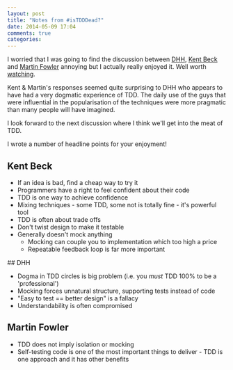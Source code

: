 ```yaml
---
layout: post
title: "Notes from #isTDDDead?"
date: 2014-05-09 17:04
comments: true
categories: 
---
```


I worried that I was going to find the discussion between [DHH](http://twitter.com/dhh), [Kent Beck](http://twitter.com/kentbeck) and [Martin Fowler](http://twitter.com/martinfowler) annoying but I actually really enjoyed it. Well worth [watching](https://plus.google.com/events/ci2g23mk0lh9too9bgbp3rbut0k).

Kent & Martin's responses seemed quite surprising to DHH who appears to have had a very dogmatic experience of TDD. The daily use of the guys that were influential in the popularisation of the techniques were more pragmatic than many people will have imagined.

I look forward to the next discussion where I think we'll get into the meat of TDD.

I wrote a number of headline points for your enjoyment!

## Kent Beck

* If an idea is bad, find a cheap way to try it
* Programmers have a right to feel confident about their code
* TDD is one way to achieve confidence
* Mixing techniques - some TDD, some not is totally fine - it's powerful tool
* TDD is often about trade offs
* Don't twist design to make it testable
* Generally doesn't mock anything
  - Mocking can couple you to implementation which too high a price
  - Repeatable feedback loop is far more important

## DHH
* Dogma in TDD circles is big problem (i.e. you *must* TDD 100% to be a 'professional')
* Mocking forces unnatural structure, supporting tests instead of code
* "Easy to test == better design" is a fallacy
* Understandability is often compromised

## Martin Fowler
* TDD does not imply isolation or mocking
* Self-testing code is one of the most important things to deliver - TDD is one approach and it has other benefits
